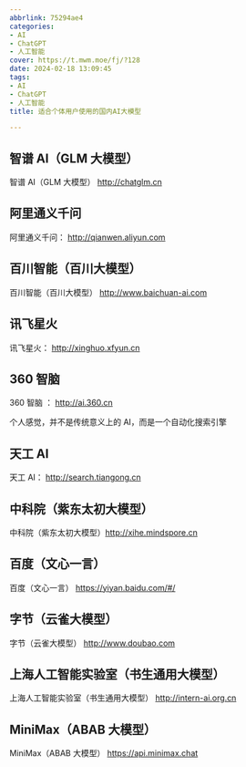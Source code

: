 ```yaml
---
abbrlink: 75294ae4
categories:
- AI
- ChatGPT
- 人工智能
cover: https://t.mwm.moe/fj/?128
date: 2024-02-18 13:09:45
tags:
- AI
- ChatGPT
- 人工智能
title: 适合个体用户使用的国内AI大模型

---
```


## 智谱 AI（GLM 大模型） 

智谱 AI（GLM 大模型） http://chatglm.cn

## 阿里通义千问

阿里通义千问： http://qianwen.aliyun.com

## 百川智能（百川大模型）

百川智能（百川大模型） http://www.baichuan-ai.com

## 讯飞星火

讯飞星火： http://xinghuo.xfyun.cn

## 360 智脑 

360 智脑 ： http://ai.360.cn

个人感觉，并不是传统意义上的 AI，而是一个自动化搜索引擎

## 天工 AI

天工 AI： http://search.tiangong.cn

## 中科院（紫东太初大模型）

中科院（紫东太初大模型）http://xihe.mindspore.cn

## 百度（文心一言）

百度（文心一言） https://yiyan.baidu.com/#/

## 字节（云雀大模型）

字节（云雀大模型） http://www.doubao.com

## 上海人工智能实验室（书生通用大模型） 

上海人工智能实验室（书生通用大模型） http://intern-ai.org.cn

## MiniMax（ABAB 大模型）

MiniMax（ABAB 大模型） https://api.minimax.chat
